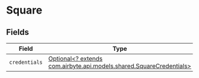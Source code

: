 # Square


## Fields

| Field                                                                                                           | Type                                                                                                            | Required                                                                                                        | Description                                                                                                     |
| --------------------------------------------------------------------------------------------------------------- | --------------------------------------------------------------------------------------------------------------- | --------------------------------------------------------------------------------------------------------------- | --------------------------------------------------------------------------------------------------------------- |
| `credentials`                                                                                                   | [Optional<? extends com.airbyte.api.models.shared.SquareCredentials>](../../models/shared/SquareCredentials.md) | :heavy_minus_sign:                                                                                              | N/A                                                                                                             |